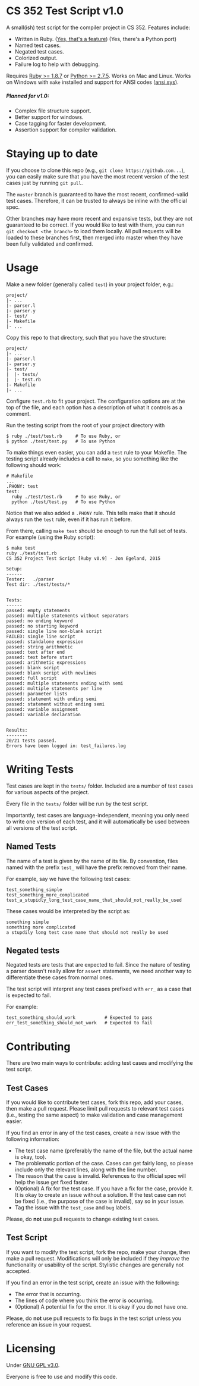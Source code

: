 # CS 352 Test Script v1.0
A small(ish) test script for the compiler project in CS 352. Features include:

  - Written in Ruby. ([Yes, that's a feature](http://yehudakatz.com/2009/08/24/my-10-favorite-things-about-the-ruby-language/)) (Yes, there's a Python port)
  - Named test cases.
  - Negated test cases.
  - Colorized output.
  - Failure log to help with debugging.

Requires [Ruby >= 1.8.7](https://www.ruby-lang.org/en/downloads/) or [Python >= 2.7.5](https://www.python.org/downloads/). Works on Mac and Linux. Works on Windows with `make` installed and support for ANSI codes ([ansi.sys](http://support.microsoft.com/kb/101875)).

##### Planned for v1.0:

  - Complex file structure support.
  - Better support for windows.
  - Case tagging for faster development.
  - Assertion support for compiler validation.


# Staying up to date
If you choose to clone this repo (e.g., `git clone https://github.com...`), you can easily make sure that you have the most recent version of the test cases just by running `git pull`.

The `master` branch is guaranteed to have the most recent, confirmed-valid test cases. Therefore, it can be trusted to always be inline with the official spec.

Other branches may have more recent and expansive tests, but they are not guaranteed to be correct. If you would like to test with them, you can run `git checkout <the_branch>` to load them locally. All pull requests will be loaded to these branches first, then merged into master when they have been fully validated and confirmed.

# Usage
Make a new folder (generally called `test`) in your project folder, e.g.:

    project/
    |- ...
    |- parser.l
    |- parser.y
    |- test/
    |- Makefile
    |- ...

Copy this repo to that directory, such that you have the structure:

    project/
    |- ...
    |- parser.l
    |- parser.y
    |- test/
    |  |- tests/
    |  |- test.rb
    |- Makefile
    |- ...

Configure `test.rb` to fit your project. The configuration options are at the top of the file, and each option has a description of what it controls as a comment.

Run the testing script from the root of your project directory with

``` shell
$ ruby ./test/test.rb     # To use Ruby, or
$ python ./test/test.py   # To use Python
```

To make things even easier, you can add a `test` rule to your Makefile. The testing script already includes a call to `make`, so you something like the following should work:

``` make
# Makefile
...
.PHONY: test
test:
  ruby ./test/test.rb     # To use Ruby, or
  python ./test/test.py   # To use Python
```

Notice that we also added a `.PHONY` rule. This tells make that it should always run the `test` rule, even if it has run it before.

From there, calling `make test` should be enough to run the full set of tests. For example (using the Ruby script):

``` shell
$ make test
ruby ./test/test.rb
CS 352 Project Test Script [Ruby v0.9] - Jon Egeland, 2015

Setup:
------
Tester:   ./parser
Test dir: ./test/tests/*


Tests:
------
passed: empty statements
passed: multiple statements without separators
passed: no ending keyword
passed: no starting keyword
passed: single line non-blank script
FAILED: single line script
passed: standalone expression
passed: string arithmetic
passed: text after end
passed: text before start
passed: arithmetic expressions
passed: blank script
passed: blank script with newlines
passed: full script
passed: multiple statements ending with semi
passed: multiple statements per line
passed: parameter lists
passed: statement with ending semi
passed: statement without ending semi
passed: variable assignment
passed: variable declaration


Results:
--------
20/21 tests passed.
Errors have been logged in: test_failures.log
```


# Writing Tests
Test cases are kept in the `tests/` folder. Included are a number of test cases for various aspects of the project.

Every file in the `tests/` folder will be run by the test script.

Importantly, test cases are language-independent, meaning you only need to write one version of each test, and it will automatically be used between all versions of the test script.

## Named Tests
The name of a test is given by the name of its file. By convention, files named with the prefix `test_` will have the prefix removed from their name.

For example, say we have the following test cases:

    test_something_simple
    test_something_more_complicated
    test_a_stupidly_long_test_case_name_that_should_not_really_be_used

These cases would be interpreted by the script as:

    something simple
    something more complicated
    a stupdily long test case name that should not really be used


## Negated tests
Negated tests are tests that are expected to fail. Since the nature of testing a parser doesn't really allow for `assert` statements, we need another way to differentiate these cases from normal ones.

The test script will interpret any test cases prefixed with `err_` as a case that is expected to fail.

For example:

    test_something_should_work           # Expected to pass
    err_test_something_should_not_work   # Expected to fail


# Contributing
There are two main ways to contribute: adding test cases and modifying the test script.

## Test Cases
If you would like to contribute test cases, fork this repo, add your cases, then make a pull request. Please limit pull requests to relevant test cases (i.e., testing the same aspect) to make validation and case management easier.

If you find an error in any of the test cases, create a new issue with the following information:

  - The test case name (preferably the name of the file, but the actual name is okay, too).
  - The problematic portion of the case. Cases can get fairly long, so please include only the relevant lines, along with the line number.
  - The reason that the case is invalid. References to the official spec will help the issue get fixed faster.
  - (Optional) A fix for the test case. If you have a fix for the case, provide it. It is okay to create an issue without a solution. If the test case can not be fixed (i.e., the purpose of the case is invalid), say so in your issue.
  - Tag the issue with the `test_case` and `bug` labels.

Please, do **not** use pull requests to change existing test cases.

## Test Script
If you want to modify the test script, fork the repo, make your change, then make a pull request. Modifications will only be included if they *improve* the functionality or usability of the script. Stylistic changes are generally not accepted.

If you find an error in the test script, create an issue with the following:
  - The error that is occurring.
  - The lines of code where you think the error is occurring.
  - (Optional) A potential fix for the error. It is okay if you do not have one.

Please, do **not** use pull requests to fix bugs in the test script unless you reference an issue in your request.


# Licensing
Under [GNU GPL v3.0](http://www.gnu.org/copyleft/gpl.html).

Everyone is free to use and modify this code.
